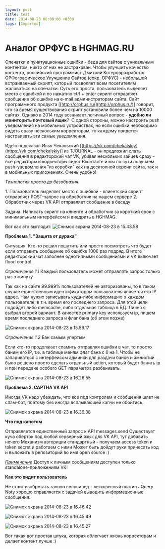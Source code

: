 ```yaml
---
layout: post
title: test
date: 2014-08-23 00:00:00 +0300
tags: [Imported]
---
```

# Аналог ОРФУС в HGHMAG.RU

Опечатки и пунктуационные ошибки - беда для сайтов с уникальным контентом, никто от них не застрахован. Чтобы улучшить качество контента, российский программист Дмитрий Котеров<font color="#000000" face="arial, sans-serif" size="3"></font>разработал ОРФографическое Улучшение Сайтов (сокр. ОРФУС) - небольшой встраиваемый скрипт, который позволяет всем посетителям жаловаться на опечатки. Суть его проста, пользователь выделяет место с ошибкой и по нажатию ctrl + enter скрипт отправляет сообщение об ошибке на e-mail администраторам сайта.
Сайт программного продукта [[http://orphus.ru/](http://orphus.ru/)] говорит, что за время существования скрипт установили более чем на 10000 сайтах.
Однако в 2014 году возникает логичный вопрос - **удобно ли мониторить почтовый ящик**?  С одной стороны, можно настроить push уведомления на мобильных устройствах, но если ошибки необходимо видеть сразу нескольким корректорам, то каждому придется настраивать эти самые уведомления. 

Идею подсказал Илья Чекальский [[https://vk.com/chekalskiy](https://vk.com/chekalskiy)] из TJOURNAL - он предложил слать сообщения в редакторский чат VK, убивая нескольких зайцев сразу - все редакторы и корректоры сидят Вконтакте и мы по сути получаем push-уведомления "из коробки" как на десктопной версии сайта, так и в мобильных приложениях. Очень удобно!

_Технология проста до безобразия._

1\. Пользователь выделяет место с ошибкой - клиентский скрипт отправляет POST-запрос на обработчик на нашем сервере
2\. Обработчик через VK API отправляет сообщение в беседу 

Задача. Написать скрипт на клиенте и обработчик за короткий срок с минимальным интерфейсом и внедрить в HGHMAG. 

Вот как это выглядит:
![Снимок экрана 2014-08-23 в 15.43.58](http://ic.pics.livejournal.com/vlaimspb/71326704/2297/2297_900.png "Снимок экрана 2014-08-23 в 15.43.58")

**Проблема 1\. "Защита от дурака"**

Ситуация. Кто-то решил пошутить или просто посмотреть что будет если отправить сообщение об ошибке 1000 раз подряд. В итоге редакторский чат заполнен однотипными сообщениями и VK включает flood control. 

_Ограничение 1.1_ Каждый пользователь может отправлять запрос только раз в минуту

Так как на сайте 99.999% пользователей не авторизованы, то в таком случае единственным идентификатором пользователя является его IP адрес. Нам нужно записывать куда-либо информацию о каждом пользователе, в т.ч. время его последнего запроса. Для этой цели подойдет либо memcache, либо отдельная таблица в БД. Лично я выбрал второй вариант. В качестве primary key используем ip, пишем время последнего запроса и флаг бана (об этом позже) 

![Снимок экрана 2014-08-23 в 15.59.17](http://ic.pics.livejournal.com/vlaimspb/71326704/2555/2555_900.png "Снимок экрана 2014-08-23 в 15.59.17")

_Ограничение 1.2_ Бан самым упертым

Если кто-то продолжает спамить отправляя ошибки в чат, то просто баним его IP, т.е. в таблице меням флаг бана с 0 на 1\. Чтобы не запариваться с интерфейсом админки для раздачи банов и амнистий было решено просто сделать отдельный action, который будет банить ip и при передаче особого GET-параметра разбанивать. 

![Снимок экрана 2014-08-23 в 16.26.55](http://ic.pics.livejournal.com/vlaimspb/71326704/2615/2615_900.png "Снимок экрана 2014-08-23 в 16.26.55")

**Проблема 2\. CAPTHA VK API**

Иногда VK надо убеждать, что все под контролем и сообщения шлет не спам-бот, поэтому без иногда всплывающей капчи не обойтись.

![Снимок экрана 2014-08-23 в 16.36.38](http://ic.pics.livejournal.com/vlaimspb/71326704/2948/2948_900.png "Снимок экрана 2014-08-23 в 16.36.38")

**Что под капотом**

Отправляется единственный запрос к API messages.send
Существует куча оберток под любой серверный язык для VK API, тут добавить нечего
Механизм авториции стандартный - получаем access token и token secret и работаем с ними
Может быть дойдут руки причесать код и выложить в репозиторий во имя open source :) 

_<u>Примечание</u>_ Доступ к личным сообщениям доступен только standalone-приложениям VK!

**Как это видит пользователь**

Не стоит изобретать заново велосипед - легковесный плагин JQuery Noty хорошо справляется с задачей выводить информационные сообщения: 

![Снимок экрана 2014-08-23 в 16.46.42](http://ic.pics.livejournal.com/vlaimspb/71326704/3100/3100_900.png "Снимок экрана 2014-08-23 в 16.46.42")

![Снимок экрана 2014-08-23 в 16.45.49](http://ic.pics.livejournal.com/vlaimspb/71326704/3363/3363_900.png "Снимок экрана 2014-08-23 в 16.45.49")

![Снимок экрана 2014-08-23 в 16.45.27](http://ic.pics.livejournal.com/vlaimspb/71326704/3782/3782_900.png "Снимок экрана 2014-08-23 в 16.45.27")

Вот такая вот простая штука, которая облегчает жизнь корректорам и делает контент лучшe :)